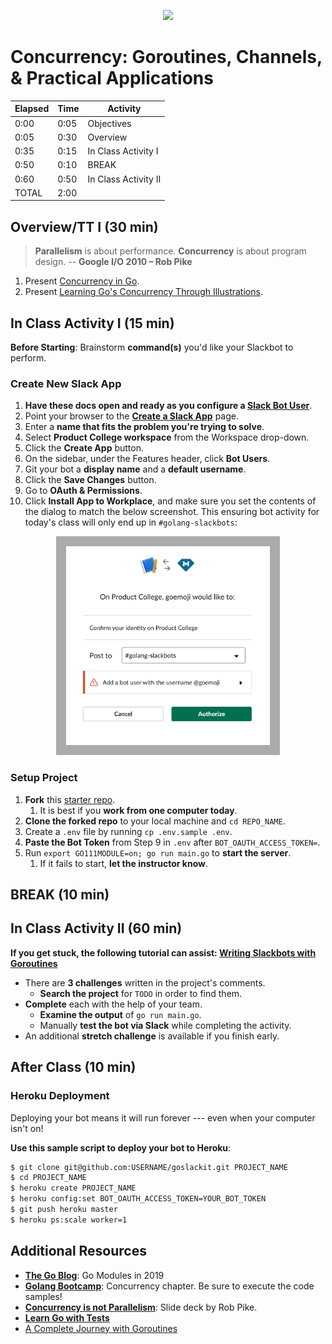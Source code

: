 <p align="center">
  <img src="https://cdn-images-1.medium.com/max/800/1*lPX8LWWRYZRZzF9E3rSw0g.jpeg" height="200">
</p>

# Concurrency: Goroutines, Channels, & Practical Applications

| **Elapsed** | **Time**  | **Activity**              |
| ----------- | --------- | ------------------------- |
| 0:00        | 0:05      | Objectives                |
| 0:05        | 0:30      | Overview                  |
| 0:35        | 0:15      | In Class Activity I       |
| 0:50        | 0:10      | BREAK                     |
| 0:60        | 0:50      | In Class Activity II      |
| TOTAL       | 2:00      |                           |

## Overview/TT I (30 min)

> **Parallelism** is about performance. **Concurrency** is about program design. -- **Google I/O 2010 – Rob Pike**

1. Present [Concurrency in Go](Additional/ConcurrencyGo.md).
2. Present [Learning Go's Concurrency Through Illustrations](Additional/GoConcurrencyVisualized.md).

## In Class Activity I (15 min)

**Before Starting**: Brainstorm **command(s)** you'd like your Slackbot to perform.

### Create New Slack App

1. **Have these docs open and ready as you configure a [Slack Bot User](https://api.slack.com/bot-users)**.
2. Point your browser to the **[Create a Slack App]((https://api.slack.com/apps?new_app=1))** page.
3. Enter a **name that fits the problem you're trying to solve**.
4. Select **Product College workspace** from the Workspace drop-down.
5. Click the **Create App** button.
6. On the sidebar, under the Features header, click **Bot Users**.
7. Git your bot a **display name** and a **default username**.
8. Click the **Save Changes** button.
9. Go to **OAuth & Permissions**.
10. Click **Install App to Workplace**, and make sure you set the contents of the  dialog to match the below screenshot. This ensuring bot activity for today's class will only end up in `#golang-slackbots`:

<p align="center">
  <img src="img/oauth-enable.png" height="350">
</p>

### Setup Project

1. **Fork** this [starter repo](https://github.com/droxey/goslackit).
   1. It is best if you **work from one computer today**.
2. **Clone the forked repo** to your local machine and `cd REPO_NAME`.
3. Create a `.env` file by running `cp .env.sample .env`.
4. **Paste the Bot Token** from Step 9 in `.env` after `BOT_OAUTH_ACCESS_TOKEN=`.
5. Run `export GO111MODULE=on; go run main.go` to **start the server**.
   1. If it fails to start, **let the instructor know**.

## BREAK (10 min)

## In Class Activity II (60 min)

**If you get stuck, the following tutorial can assist: [Writing Slackbots with Goroutines](https://x-team.com/blog/writing-slackbots-with-goroutines/)**

* There are **3 challenges** written in the project's comments.
  * **Search the project** for `TODO` in order to find them.
* **Complete** each with the help of your team.
  * **Examine the output** of `go run main.go`.
  * Manually **test the bot via Slack** while completing the activity.
* An additional **stretch challenge** is available if you finish early.

## After Class (10 min)

### Heroku Deployment

Deploying your bot means it will run forever --- even when your computer isn't on!

**Use this sample script to deploy your bot to Heroku**:

```bash
$ git clone git@github.com:USERNAME/goslackit.git PROJECT_NAME
$ cd PROJECT_NAME
$ heroku create PROJECT_NAME
$ heroku config:set BOT_OAUTH_ACCESS_TOKEN=YOUR_BOT_TOKEN
$ git push heroku master
$ heroku ps:scale worker=1
```

## Additional Resources

* **[The Go Blog](https://blog.golang.org/modules2019)**: Go Modules in 2019
* **[Golang Bootcamp](http://www.golangbootcamp.com/book/concurrency)**: Concurrency chapter. Be sure to execute the code samples!
* **[Concurrency is not Parallelism](https://talks.golang.org/2012/waza.slide)**: Slide deck by Rob Pike.
* **[Learn Go with Tests](https://github.com/quii/learn-go-with-tests/blob/master/concurrency.md)**
* [A Complete Journey with Goroutines](https://medium.com/@riteeksrivastava/a-complete-journey-with-goroutines-8472630c7f5c)
